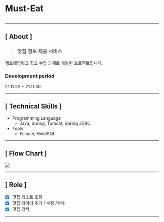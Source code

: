 # Must-Eat

<img src="">

---

## **[ About ]**
> ### **맛집 정보 제공 서비스**
웹프레임워크 학교 수업 과제로 개발한 프로젝트입니다.

### Development period
21.11.22 ~ 21.11.30

---

## **[ Technical Skills ]**

*   Programming Language
    *   Java, Spring, Tomcat, Spring JDBC
*   Tools
    *   Eclipse, HeidiSQL

---

## **[ Flow Chart ]**

<img src="https://user-images.githubusercontent.com/79898245/154736011-4afb6a55-c50e-425a-bbc2-35f2830deb32.png">

---

## **[ Role ]**
- [x] 맛집 리스트 조회
- [x] 맛집 데이터 추가 / 수정 /삭제
- [x] 맛집 검색

---
